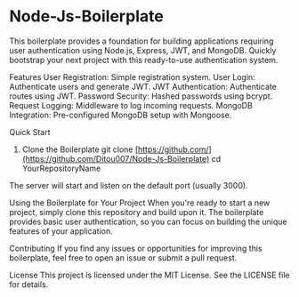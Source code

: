 # Node-Js-Boilerplate
This boilerplate provides a foundation for building applications requiring user authentication using Node.js, Express, JWT, and MongoDB. Quickly bootstrap your next project with this ready-to-use authentication system.

Features
User Registration: Simple registration system.
User Login: Authenticate users and generate JWT.
JWT Authentication: Authenticate routes using JWT.
Password Security: Hashed passwords using bcrypt.
Request Logging: Middleware to log incoming requests.
MongoDB Integration: Pre-configured MongoDB setup with Mongoose.

Quick Start
1. Clone the Boilerplate
git clone [https://github.com/](https://github.com/Ditou007/Node-Js-Boilerplate)
cd YourRepositoryName

The server will start and listen on the default port (usually 3000).

Using the Boilerplate for Your Project
When you're ready to start a new project, simply clone this repository and build upon it. The boilerplate provides basic user authentication, so you can focus on building the unique features of your application.

Contributing
If you find any issues or opportunities for improving this boilerplate, feel free to open an issue or submit a pull request.

License
This project is licensed under the MIT License. See the LICENSE file for details.

